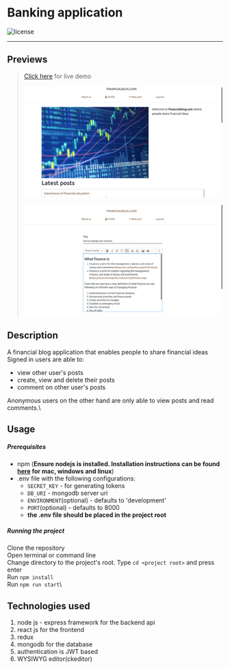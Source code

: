# Banking application
![license](https://img.shields.io/github/license/joshua530/financial-blog-backend?color=blue&style=plastic)
***
## Previews
> [Click here](https://) for live demo
>
> ![landing page](https://github.com/joshua530/financial-blog-backend/raw/master/home.png)
>
> ![post creation page](https://github.com/joshua530/financial-blog-backend/raw/master/create-post.png)

## Description
A financial blog application that enables people to share financial ideas\
Signed in users are able to:
- view other user's posts
- create, view and delete their posts
- comment on other user's posts

Anonymous users on the other hand are only able to view posts and read comments.\

## Usage
##### Prerequisites
- npm (**Ensure nodejs is installed. Installation instructions can be found [here](https://nodejs.org/en/download/) for mac, windows and linux**)
- .env file with the following configurations:
  - `SECRET_KEY` - for generating tokens
  - `DB_URI` - mongodb server uri
  - `ENVIRONMENT`(optional) - defaults to 'development'
  - `PORT`(optional) - defaults to 8000
  - **the .env file should be placed in the project root**

##### Running the project
Clone the repository\
Open terminal or command line\
Change directory to the project's root. Type `cd <project root>` and press enter\
Run `npm install`\
Run `npm run start`\

## Technologies used
1. node js - express framework for the backend api
2. react js for the frontend
3. redux
4. mongodb for the database
5. authentication is JWT based
6. WYSIWYG editor(ckeditor)

